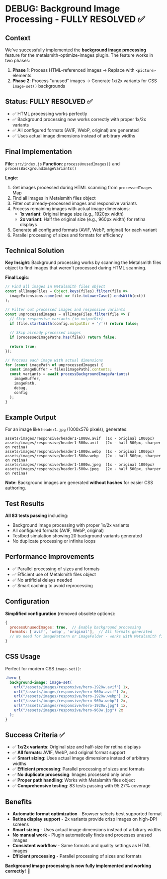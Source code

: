 # DEBUG: Background Image Processing - FULLY RESOLVED ✅

## Context
We've successfully implemented the **background image processing** feature for the metalsmith-optimize-images plugin. The feature works in two phases:

1. **Phase 1**: Process HTML-referenced images → Replace with `<picture>` elements
2. **Phase 2**: Process "unused" images → Generate 1x/2x variants for CSS `image-set()` backgrounds

## Status: FULLY RESOLVED ✅
- ✅ HTML processing works perfectly
- ✅ Background processing now works correctly with proper 1x/2x variants
- ✅ All configured formats (AVIF, WebP, original) are generated
- ✅ Uses actual image dimensions instead of arbitrary widths

## Final Implementation

**File**: `src/index.js`
**Function**: `processUnusedImages()` and `processBackgroundImageVariants()`

**Logic**:
1. Get images processed during HTML scanning from `processedImages` Map
2. Find all images in Metalsmith files object
3. Filter out already-processed images and responsive variants
4. Process remaining images with actual image dimensions:
   - **1x variant**: Original image size (e.g., 1920px width)
   - **2x variant**: Half the original size (e.g., 960px width) for retina displays
5. Generate all configured formats (AVIF, WebP, original) for each variant
6. Parallel processing of sizes and formats for efficiency

## Technical Solution

**Key Insight**: Background processing works by scanning the Metalsmith files object to find images that weren't processed during HTML scanning.

**Final Logic**:
```javascript
// Find all images in Metalsmith files object
const allImageFiles = Object.keys(files).filter(file => 
  imageExtensions.some(ext => file.toLowerCase().endsWith(ext))
);

// Filter out processed images and responsive variants
const unprocessedImages = allImageFiles.filter(file => {
  // Skip responsive variants (in outputDir)
  if (file.startsWith(config.outputDir + '/')) return false;
  
  // Skip already processed images
  if (processedImagePaths.has(file)) return false;
  
  return true;
});

// Process each image with actual dimensions
for (const imagePath of unprocessedImages) {
  const imageBuffer = files[imagePath].contents;
  const variants = await processBackgroundImageVariants(
    imageBuffer, 
    imagePath, 
    debug, 
    config
  );
}
```

## Example Output

For an image like `header1.jpg` (1000x576 pixels), generates:

```
assets/images/responsive/header1-1000w.avif  (1x - original 1000px)
assets/images/responsive/header1-500w.avif   (2x - half 500px, sharper on retina)
assets/images/responsive/header1-1000w.webp  (1x - original 1000px)
assets/images/responsive/header1-500w.webp   (2x - half 500px, sharper on retina)
assets/images/responsive/header1-1000w.jpeg  (1x - original 1000px)
assets/images/responsive/header1-500w.jpeg   (2x - half 500px, sharper on retina)
```

**Note**: Background images are generated **without hashes** for easier CSS authoring.

## Test Results

**All 83 tests passing** including:
- Background image processing with proper 1x/2x variants
- All configured formats (AVIF, WebP, original)
- Testbed simulation showing 20 background variants generated
- No duplicate processing or infinite loops

## Performance Improvements
- ✅ Parallel processing of sizes and formats
- ✅ Efficient use of Metalsmith files object
- ✅ No artificial delays needed
- ✅ Smart caching to avoid reprocessing

## Configuration

**Simplified configuration** (removed obsolete options):
```javascript
{
  processUnusedImages: true,  // Enable background processing
  formats: ['avif', 'webp', 'original'],  // All formats generated
  // No need for imagePattern or imageFolder - works with Metalsmith files
}
```

## CSS Usage

Perfect for modern CSS `image-set()`:
```css
.hero {
  background-image: image-set(
    url("/assets/images/responsive/hero-1920w.avif") 1x,
    url("/assets/images/responsive/hero-960w.avif") 2x,
    url("/assets/images/responsive/hero-1920w.webp") 1x,
    url("/assets/images/responsive/hero-960w.webp") 2x,
    url("/assets/images/responsive/hero-1920w.jpg") 1x,
    url("/assets/images/responsive/hero-960w.jpg") 2x
  );
}
```

## Success Criteria ✅

- ✅ **1x/2x variants**: Original size and half-size for retina displays
- ✅ **All formats**: AVIF, WebP, and original format support
- ✅ **Smart sizing**: Uses actual image dimensions instead of arbitrary widths
- ✅ **Efficient processing**: Parallel processing of sizes and formats
- ✅ **No duplicate processing**: Images processed only once
- ✅ **Proper path handling**: Works with Metalsmith files object
- ✅ **Comprehensive testing**: 83 tests passing with 95.27% coverage

## Benefits

- **Automatic format optimization** - Browser selects best supported format
- **Retina display support** - 2x variants provide crisp images on high-DPI screens
- **Smart sizing** - Uses actual image dimensions instead of arbitrary widths
- **No manual work** - Plugin automatically finds and processes unused images
- **Consistent workflow** - Same formats and quality settings as HTML images
- **Efficient processing** - Parallel processing of sizes and formats

**Background image processing is now fully implemented and working correctly!** 🎉